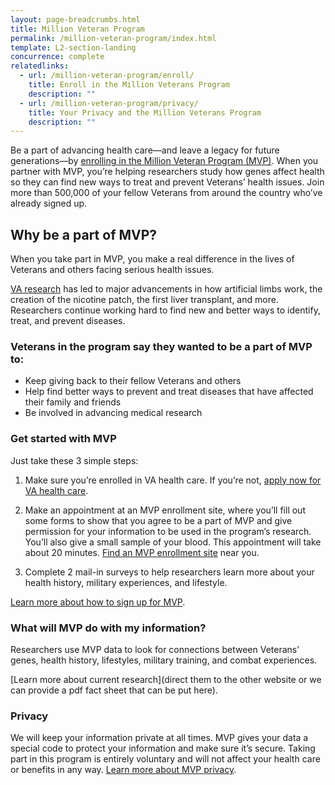 ```yaml
---
layout: page-breadcrumbs.html
title: Million Veteran Program
permalink: /million-veteran-program/index.html
template: L2-section-landing
concurrence: complete
relatedlinks:
  - url: /million-veteran-program/enroll/
    title: Enroll in the Million Veterans Program
    description: ""
  - url: /million-veteran-program/privacy/
    title: Your Privacy and the Million Veterans Program
    description: ""  
---
```


Be a part of advancing health care—and leave a legacy for future generations—by [enrolling in the Million Veteran Program (MVP)]((/million-veteran-program/enroll)). When you partner with MVP, you’re helping researchers study how genes affect health so they can find new ways to treat and prevent Veterans’ health issues. Join more than 500,000 of your fellow Veterans from around the country who’ve already signed up.

## Why be a part of MVP?

When you take part in MVP, you make a real difference in the lives of Veterans and others facing serious health issues.

[VA research](http://www.research.va.gov/for_veterans/default.cfm) has led to major advancements in how artificial limbs work, the creation of the nicotine patch, the first liver transplant, and more. Researchers continue working hard to find new and better ways to identify, treat, and prevent diseases.

### Veterans in the program say they wanted to be a part of MVP to:

-	Keep giving back to their fellow Veterans and others
-	Help find better ways to prevent and treat diseases that have affected their family and friends
-	Be involved in advancing medical research

### Get started with MVP

Just take these 3 simple steps:

1. Make sure you’re enrolled in VA health care. If you’re not, [apply now for VA health care](/healthcare/apply/).

2. Make an appointment at an MVP enrollment site, where you’ll fill out some forms to show that you agree to be a part of MVP and give permission for your information to be used in the program’s research. You’ll also give a small sample of your blood. This appointment will take about 20 minutes. [Find an MVP enrollment site](http://www.research.va.gov/MVP/all-clinics.cfm) near you.

3. Complete 2 mail-in surveys to help researchers learn more about your health history, military experiences, and lifestyle.

[Learn more about how to sign up for MVP](/million-veteran-program/enroll/).

### What will MVP do with my information?

Researchers use MVP data to look for connections between Veterans’ genes, health history, lifestyles, military training, and combat experiences.  

[Learn more about current research](direct them to the other website or we can provide a pdf fact sheet that can be put here).  

### Privacy

We will keep your information private at all times. MVP gives your data a special code to protect your information and make sure it’s secure. Taking part in this program is entirely voluntary and will not affect your health care or benefits in any way. [Learn more about MVP privacy](/million-veteran-program/privacy).
